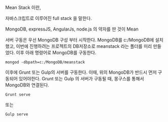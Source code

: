 
 
 Mean Stack 이란, 
 
 자바스크립트로 이루어진 full stack 을 말한다.
 
 MongoDB, expressJS, AngularJs, node.js 의 약자를 딴 것이 Mean
 
 서버 구동은 우선 MongoDB 구성 부터 시작한다.
 MongoDB를 c:/MongoDB에 설치했고, 
 이번에 진행하려는 프로젝트의 DB저장소로 meanstack 라는 폴더를 미리 만들었다.
 이후 아래 명령어로 MongoDB를 구동한다.
 
```
mongod -dbpath=c:/MongoDB/meanstack
```

이후에 Grunt 또는 Gulp의 서버를 구동한다.
이때, 위의 MongoDB가 반드시 먼저 구동되어 있어야한다.
Grunt 또는 Gulp 의 서버가 구동될 때, 몽구스를 통해서 MongoDB와 연결된다.

```
Grunt serve 
```
또는 
```
Gulp serve
```

